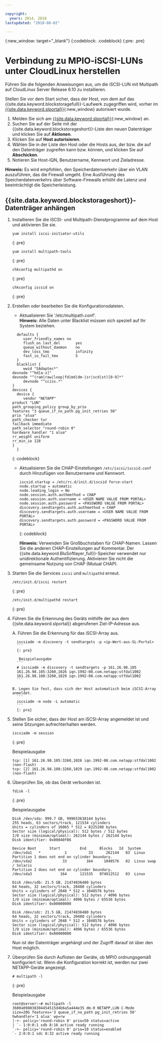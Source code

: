 ```yaml
---

copyright:
  years: 2014, 2018
lastupdated: "2018-08-02"

---
```

{:new_window: target="_blank"}
{:codeblock: .codeblock}
{:pre: .pre}

# Verbindung zu MPIO-iSCSI-LUNs unter CloudLinux herstellen

Führen Sie die folgenden Anweisungen aus, um die iSCSI-LUN mit Multipath auf CloudLinux Server Release 6.10 zu installieren.

Stellen Sie vor dem Start sicher, dass der Host, von dem auf das {{site.data.keyword.blockstoragefull}}-Laufwerk zugegriffen wird, vorher im [{{site.data.keyword.slportal}}](https://control.softlayer.com/){:new_window} autorisiert wurde. 

1. Melden Sie sich am [{{site.data.keyword.slportal}}](https://control.softlayer.com/){:new_window} an. 
2. Suchen Sie auf der Seite mit der {{site.data.keyword.blockstorageshort}}-Liste den neuen Datenträger und klicken Sie auf **Aktionen**.
3. Klicken Sie auf **Host autorisieren**.
4. Wählen Sie in der Liste den Host oder die Hosts aus, der bzw. die auf den Datenträger zugreifen kann bzw. können, und klicken Sie auf **Abschicken**.
5. Notieren Sie Host-IQN, Benutzername, Kennwort und Zieladresse.

**Hinweis:** Es wird empfohlen, den Speicherdatenverkehr über ein VLAN auszuführen, das die Firewall umgeht. Eine Ausführung des Speicherdatenverkehrs über Software-Firewalls erhöht die Latenz und beeinträchtigt die Speicherleistung.

## {{site.data.keyword.blockstorageshort}}-Datenträger anhängen

1. Installieren Sie die iSCSI- und Multipath-Dienstprogramme auf dem Host und aktivieren Sie sie.
   ```
   yum install iscsi-initiator-utils
   ```
   {: pre}
   
   ```
   yum install multipath-tools

   ```
   {: pre}
   
   ```
   chkconfig multipathd on
   ```
   {: pre}
   
   ```
   chkconfig iscsid on
   ```
   {: pre}

2. Erstellen oder bearbeiten Sie die Konfigurationsdateien.
   - Aktualisieren Sie '/etc/multipath.conf'. <br/>**Hinweis:** Alle Daten unter Blacklist müssen sich speziell auf Ihr System beziehen.
   ```
     defaults {
        user_friendly_names no
        flush_on_last_del       yes
        queue_without_daemon    no
        dev_loss_tmo            infinity
        fast_io_fail_tmo        5
     }
     blacklist {
        wwid "SAdaptec*"
   devnode "^hd[a-z]"
   devnode "^(ram|raw|loop|fd|md|dm-|sr|scd|st)[0-9]*"
        devnode "^cciss.*"
   }
   devices {
     device {
        vendor "NETAPP"
   product "LUN"
   path_grouping_policy group_by_prio
   features "3 queue_if_no_path pg_init_retries 50"
   prio "alua"
   path_checker tur
   failback immediate
   path_selector "round-robin 0"
   hardware_handler "1 alua"
   rr_weight uniform
   rr_min_io 128
   }
     }
     ```
     {: codeblock}

   - Aktualisieren Sie die CHAP-Einstellungen `/etc/iscsi/iscsid.conf` durch Hinzufügen von Benutzername und Kennwort.
   
     ```
     iscsid.startup = /etc/rc.d/init.d/iscsid force-start
     node.startup = automatic
     node.leading_login = No
     node.session.auth.authmethod = CHAP
     node.session.auth.username = <USER NAME VALUE FROM PORTAL>
     node.session.auth.password = <PASSWORD VALUE FROM PORTAL>
     discovery.sendtargets.auth.authmethod = CHAP
     discovery.sendtargets.auth.username = <USER NAME VALUE FROM PORTAL>
     discovery.sendtargets.auth.password = <PASSWORD VALUE FROM PORTAL>
     ```
     {: codeblock}
   
     **Hinweis:** Verwenden Sie Großbuchstaben für CHAP-Namen. Lassen Sie die anderen CHAP-Einstellungen auf Kommentar. Der {{site.data.keyword.BluSoftlayer_full}}-Speicher verwendet nur unidirektionale Authentifizierung. Aktivieren Sie nicht die gemeinsame Nutzung von CHAP (Mutual CHAP).


3. Starten Sie die Services `iscsi` und `multipathd` erneut.
   ```
   /etc/init.d/iscsi restart
   ```
   {: pre}
   
   ```
   /etc/init.d/multipathd restart
   ```
   {: pre}
 
4. Führen Sie die Erkennung des Geräts mithilfe der aus dem {{site.data.keyword.slportal}} abgerufenen Ziel-IP-Adresse aus.

     A. Führen Sie die Erkennung für das iSCSI-Array aus.
     ```
       iscsiadm -m discovery -t sendtargets -p <ip-Wert-aus-SL-Portal>
       ```
       {: pre}
     
        Beispielausgabe
       ```
       # iscsiadm -m discovery -t sendtargets -p 161.26.98.105
       161.26.98.105:3260,1026 iqn.1992-08.com.netapp:stfdal1002
       161.26.98.108:3260,1029 iqn.1992-08.com.netapp:stfdal1002
       ```

     B. Legen Sie fest, dass sich der Host automatisch beim iSCSI-Array anmeldet.
       ```
       iscsiadm -m node -L automatic
       ```
       {: pre}

5. Stellen Sie sicher, dass der Host am iSCSI-Array angemeldet ist und seine Sitzungen aufrechterhalten werden.
   ```
   iscsiadm -m session
   ```
   {: pre}
   
   Beispielausgabe
   ```
   tcp: [1] 161.26.98.105:3260,1026 iqn.1992-08.com.netapp:stfdal1002 (non-flash)
   tcp: [2] 161.26.98.108:3260,1029 iqn.1992-08.com.netapp:stfdal1002 (non-flash)
   ```


6. Überprüfen Sie, ob das Gerät verbunden ist.
   ```
   fdisk -l
   ```
   {: pre}
    
   Beispielausgabe
   ```
   Disk /dev/sda: 999.7 GB, 999653638144 bytes
   255 heads, 63 sectors/track, 121534 cylinders
   Units = cylinders of 16065 * 512 = 8225280 bytes
   Sector size (logical/physical): 512 bytes / 512 bytes
   I/O size (minimum/optimal): 262144 bytes / 262144 bytes
   Disk identifier: 0x00040f06

   Device Boot      Start         End      Blocks   Id  System
   /dev/sda1   *           1          33      262144   83  Linux
   Partition 1 does not end on cylinder boundary.
   /dev/sda2              33         164     1048576   82  Linux swap / Solaris
   Partition 2 does not end on cylinder boundary.
   /dev/sda3             164      121535   974912512   83  Linux

   Disk /dev/sdb: 21.5 GB, 21474836480 bytes
   64 heads, 32 sectors/track, 20480 cylinders
   Units = cylinders of 2048 * 512 = 1048576 bytes
   Sector size (logical/physical): 512 bytes / 4096 bytes
   I/O size (minimum/optimal): 4096 bytes / 65536 bytes
   Disk identifier: 0x00000000

   Disk /dev/sdc: 21.5 GB, 21474836480 bytes
   64 heads, 32 sectors/track, 20480 cylinders
   Units = cylinders of 2048 * 512 = 1048576 bytes
   Sector size (logical/physical): 512 bytes / 4096 bytes
   I/O size (minimum/optimal): 4096 bytes / 65536 bytes
   Disk identifier: 0x00000000
   ```
    
   Nun ist der Datenträger angehängt und der Zugriff darauf ist über den Host möglich.

7. Überprüfen Sie durch Auflisten der Geräte, ob MPIO ordnungsgemäß konfiguriert ist. Wenn die Konfiguration korrekt ist, werden nur zwei NETAPP-Geräte angezeigt.

   ```
   # multipath -l
   ```
   {: pre}
   
   Beispielausgabe
   ```
   root@server:~# multipath -l
   3600a098038304454515d4b6a5a444e35 dm-0 NETAPP,LUN C-Mode
   size=20G features='3 queue_if_no_path pg_init_retries 50' hwhandler='1 alua' wp=rw
   |-+- policy='round-robin 0' prio=50 status=active
   | `- 1:0:0:1 sdb 8:16 active ready running
   `-+- policy='round-robin 0' prio=10 status=enabled
   `- 2:0:0:1 sdc 8:32 active ready running
   ```
